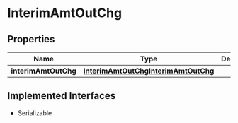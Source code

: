 

# InterimAmtOutChg


## Properties

Name | Type | Description | Notes
------------ | ------------- | ------------- | -------------
**interimAmtOutChg** | [**InterimAmtOutChgInterimAmtOutChg**](InterimAmtOutChgInterimAmtOutChg.md) |  |  [optional]


## Implemented Interfaces

* Serializable


